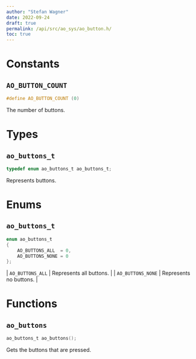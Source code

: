 ```yaml
---
author: "Stefan Wagner"
date: 2022-09-24
draft: true
permalink: /api/src/ao_sys/ao_button.h/
toc: true
---
```


# Constants

## `AO_BUTTON_COUNT`

```c
#define AO_BUTTON_COUNT (0)
```

The number of buttons.

# Types

## `ao_buttons_t`

```c
typedef enum ao_buttons_t ao_buttons_t;
```

Represents buttons.

# Enums

## `ao_buttons_t`

```c
enum ao_buttons_t
{
    AO_BUTTONS_ALL  = 0,
    AO_BUTTONS_NONE = 0
};
```

| `AO_BUTTONS_ALL` | Represents all buttons. |
| `AO_BUTTONS_NONE` | Represents no buttons. |

# Functions

## `ao_buttons`

```c
ao_buttons_t ao_buttons();
```

Gets the buttons that are pressed.
